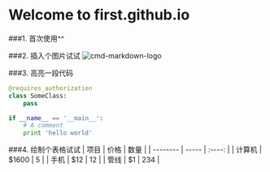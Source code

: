 # Welcome to first.github.io

###1. 首次使用^^

###2. 插入个图片试试
![cmd-markdown-logo](https://www.zybuluo.com/static/img/logo.png)

###3. 高亮一段代码
```python
@requires_authorization
class SomeClass:
    pass

if __name__ == '__main__':
    # A comment
    print 'hello world'
```
###4. 绘制个表格试试
| 项目       | 价格   |  数量  |
| --------   | ----- | :----: |
| 计算机     | \$1600 |   5   |
| 手机       |  \$12  |   12  |
| 管线       |   \$1  |  234  |
